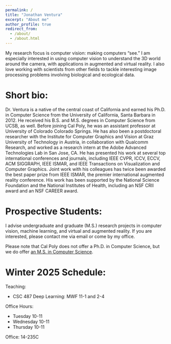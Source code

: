 ```yaml
---
permalink: /
title: "Jonathan Ventura"
excerpt: "About me"
author_profile: true
redirect_from: 
  - /about/
  - /about.html
---
```


My research focus is computer vision: making computers “see.” I am especially interested in using computer vision to understand the 3D world around the camera, with applications in augmented and virtual reality. I also love working with scientists from other fields to tackle interesting image processing problems involving biological and ecological data.

Short bio:
===

Dr. Ventura is a native of the central coast of California and earned his Ph.D. in Computer Science from the University of California, Santa Barbara in 2012. He received his B.S. and M.S. degrees in Computer Science from UCSB, as well. Before joining Cal Poly, he was an assistant professor at University of Colorado Colorado Springs. He has also been a postdoctoral researcher with the Institute for Computer Graphics and Vision at Graz University of Technology in Austria, in collaboration with Qualcomm Research, and worked as a research intern at the Adobe Advanced Technologies Lab in San Jose, CA. He has presented his work at several top international conferences and journals, including IEEE CVPR, ICCV, ECCV, ACM SIGGRAPH, IEEE ISMAR, and IEEE Transactions on Visualization and Computer Graphics. Joint work with his colleagues has twice been awarded the best paper prize from IEEE ISMAR, the premier international augmented reality conference.  His work has been supported by the National Science Foundation and the National Institutes of Health, including an NSF CRII award and an NSF CAREER award.

Prospective Students:
===

I advise undergraduate and graduate (M.S.) research projects in computer vision, machine learning, and virtual and augmented reality. If you are interested, please contact me via email or come by my office.

Please note that Cal Poly does not offer a Ph.D. in Computer Science, but we do offer [an M.S. in Computer Science](https://csc.calpoly.edu/gr/).

Winter 2025 Schedule:
===

Teaching:

- CSC 487 Deep Learning: MWF 11-1 and 2-4

Office Hours:

- Tuesday 10-11
- Wednesday 10-11
- Thursday 10-11

Office: 14-235C
